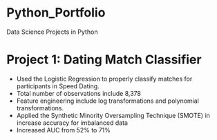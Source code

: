 # Python_Portfolio
Data Science Projects in Python

# Project 1: Dating Match Classifier
*	Used the Logistic Regression to properly classify matches for participants in Speed Dating.
*	Total number of observations include 8,378
*	Feature engineering include log transformations and polynomial transformations.
*	Applied the Synthetic Minority Oversampling Technique (SMOTE) in increase accuracy for imbalanced data
*	Increased AUC from 52% to 71%

